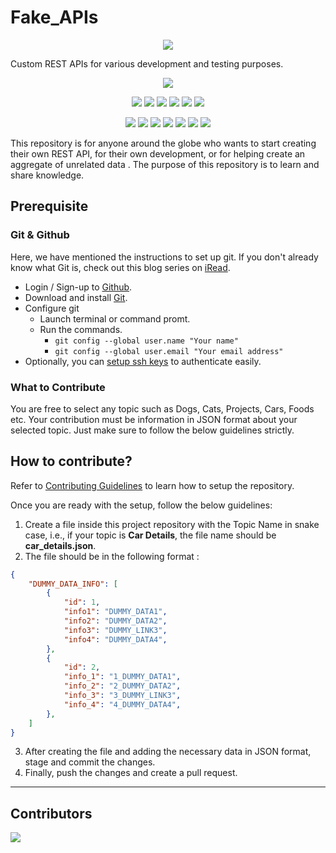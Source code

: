 # Fake_APIs

<p align="center">
    <a href="https://github.com/euhidaman/Fake_APIs">
        <img src="https://media.sproutsocial.com/uploads/2015/04/What-is-an-API.png" >
    </a>
</p>

Custom REST APIs for various development and testing purposes.

<div align="center">

<a href="https://github.com/euhidaman/Fake_APIs"><img src="https://badges.frapsoft.com/os/v1/open-source.svg?v=103"></a>

<a href="https://github.com/euhidaman/Fake_APIs"><img src="https://img.shields.io/static/v1.svg?label=Contributions&message=Welcome&color=yellow"></a>
<a href="https://github.com/euhidaman/"><img src="https://img.shields.io/badge/Maintained%3F-yes-brightgreen.svg?v=103"></a>
<a href="https://github.com/euhidaman/Fake_APIs"><img src="https://img.shields.io/github/repo-size/euhidaman/Fake_APIs.svg?label=Repo%20size&style=flat"></a>
<a href="https://github.com/euhidaman/Fake_APIs"><img src="https://img.shields.io/tokei/lines/github/euhidaman/Fake_APIs?color=yellow&label=Lines%20of%20Code"></a>
<a href="https://github.com/euhidaman/Fake_APIs/blob/main/LICENSE"><img src="https://img.shields.io/badge/license-MIT-brightgreen.svg?v=103"></a>
<a href="https://github.com/euhidaman/Fake_APIs/watchers"><img src="https://img.shields.io/github/watchers/euhidaman/Fake_APIs"></a>
  
<a href="https://github.com/euhidaman/Fake_APIs/graphs/contributors"><img src="https://img.shields.io/github/contributors/euhidaman/Fake_APIs?color=brightgreen"></a>
<a href="https://github.com/euhidaman/Fake_APIs/stargazers"><img src="https://img.shields.io/github/stars/euhidaman/Fake_APIs?color=0059b3"></a>
<a href="https://github.com/euhidaman/Fake_APIs/network/members"><img src="https://img.shields.io/github/forks/euhidaman/Fake_APIs?color=yellow"></a>
<a href="https://github.com/euhidaman/Fake_APIs/issues"><img src="https://img.shields.io/github/issues/euhidaman/Fake_APIs?color=brightgreen"></a>
<a href="https://github.com/euhidaman/Fake_APIs/issues?q=is%3Aissue+is%3Aclosed"><img src="https://img.shields.io/github/issues-closed-raw/euhidaman/Fake_APIs?color=0059b3"></a>
<a href="https://github.com/euhidaman/Fake_APIs/pulls"><img src="https://img.shields.io/github/issues-pr/euhidaman/Fake_APIs?color=yellow"></a>
<a href="https://github.com/euhidaman/Fake_APIs/pulls?q=is%3Apr+is%3Aclosed"><img src="https://img.shields.io/github/issues-pr-closed-raw/euhidaman/Fake_APIs?color=brightgreen"></a> 
</div>

This repository is for anyone around the globe who wants to start creating their own REST API, for their own development, or for helping create an aggregate of unrelated data . The purpose of this repository is to learn and share knowledge.


## Prerequisite

### Git & Github
Here, we have mentioned the instructions to set up git. If you don't already know what Git is, check out this blog series on [iRead](https://iread.ga/series/1/git-and-github).

- Login / Sign-up to [Github](https://github.com/login).
- Download and install [Git](https://git-scm.com/downloads).
- Configure git
    - Launch terminal or command promt.
    - Run the commands.
        - `git config --global user.name "Your name"`
        - `git config --global user.email "Your email address"` 
 - Optionally, you can [setup ssh keys](https://docs.github.com/en/github/authenticating-to-github/connecting-to-github-with-ssh/generating-a-new-ssh-key-and-adding-it-to-the-ssh-agent) to authenticate easily. 


### What to Contribute

You are free to select any topic such as Dogs, Cats, Projects, Cars, Foods etc. Your contribution must be information in JSON format about your selected topic. Just make sure to follow the below guidelines strictly.

## How to contribute?

Refer to [Contributing Guidelines](https://github.com/euhidaman/Fake_APIs/blob/master/CONTRIBUTING.md) to learn how to setup the repository.

Once you are ready with the setup, follow the below guidelines:
1. Create a file inside this project repository with the Topic Name in snake case, i.e., if your topic is **Car Details**, the file name should be **car_details.json**.
2. The file should be in the following format :
```json
{
    "DUMMY_DATA_INFO": [
        {
            "id": 1,
            "info1": "DUMMY_DATA1",
            "info2": "DUMMY_DATA2",
            "info3": "DUMMY_LINK3",
            "info4": "DUMMY_DATA4",
        },
        {
            "id": 2,
            "info_1": "1_DUMMY_DATA1",
            "info_2": "2_DUMMY_DATA2",
            "info_3": "3_DUMMY_LINK3",
            "info_4": "4_DUMMY_DATA4",
        },
    ]
}
```
3. After creating the file and adding the necessary data in JSON format, stage and commit the changes.
4. Finally, push the changes and create a pull request.

<hr>

## Contributors
<a href="https://github.com/euhidaman/Fake_APIs/graphs/contributors">
  <img src="https://contrib.rocks/image?repo=euhidaman/Fake_APIs" />
</a>